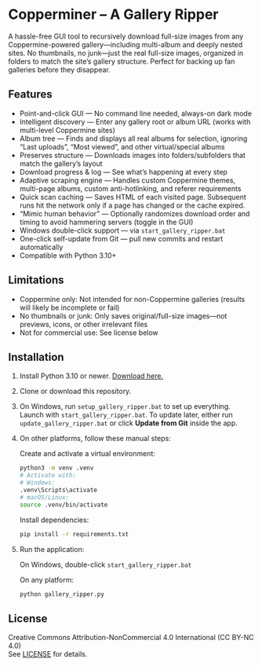 # Copperminer – A Gallery Ripper

A hassle-free GUI tool to recursively download full-size images from any Coppermine-powered gallery—including multi-album and deeply nested sites. No thumbnails, no junk—just the real full-size images, organized in folders to match the site’s gallery structure. Perfect for backing up fan galleries before they disappear.

## Features

- Point-and-click GUI — No command line needed, always-on dark mode
- Intelligent discovery — Enter any gallery root or album URL (works with multi-level Coppermine sites)
- Album tree — Finds and displays all real albums for selection, ignoring “Last uploads”, “Most viewed”, and other virtual/special albums
- Preserves structure — Downloads images into folders/subfolders that match the gallery’s layout
- Download progress & log — See what’s happening at every step
- Adaptive scraping engine — Handles custom Coppermine themes, multi-page albums, custom anti-hotlinking, and referer requirements
- Quick scan caching — Saves HTML of each visited page. Subsequent runs hit the network only if a page has changed or the cache expired.
- “Mimic human behavior” — Optionally randomizes download order and timing to avoid hammering servers (toggle in the GUI)
- Windows double-click support — via `start_gallery_ripper.bat`
- One-click self-update from Git — pull new commits and restart automatically
- Compatible with Python 3.10+

## Limitations

- Coppermine only: Not intended for non-Coppermine galleries (results will likely be incomplete or fail)
- No thumbnails or junk: Only saves original/full-size images—not previews, icons, or other irrelevant files
- Not for commercial use: See license below

## Installation

1. Install Python 3.10 or newer. [Download here.](https://www.python.org/downloads/)
2. Clone or download this repository.
3. On Windows, run `setup_gallery_ripper.bat` to set up everything. Launch with `start_gallery_ripper.bat`.
   To update later, either run `update_gallery_ripper.bat` or click **Update from Git** inside the app.
4. On other platforms, follow these manual steps:

   Create and activate a virtual environment:

   ```bash
   python3 -m venv .venv
   # Activate with:
   # Windows:
   .venv\Scripts\activate
   # macOS/Linux:
   source .venv/bin/activate
   ```

   Install dependencies:

   ```bash
   pip install -r requirements.txt
   ```

5. Run the application:

   On Windows, double-click `start_gallery_ripper.bat`

   On any platform:

   ```bash
   python gallery_ripper.py
   ```

## License

Creative Commons Attribution-NonCommercial 4.0 International (CC BY-NC 4.0)  
See [LICENSE](LICENSE) for details.
